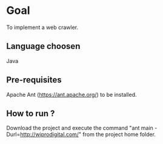 # Goal
To implement a web crawler.

## Language choosen
Java

## Pre-requisites
Apache Ant (https://ant.apache.org/) to be installed.

## How to run ?
Download the project and execute the command "ant main -Durl=http://wiprodigital.com/" from the project home folder.

 